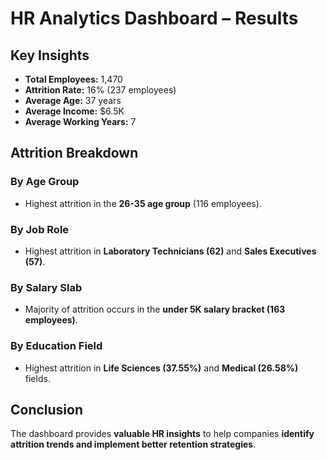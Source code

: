 # HR Analytics Dashboard – Results  

## Key Insights  
- **Total Employees:** 1,470  
- **Attrition Rate:** 16% (237 employees)  
- **Average Age:** 37 years  
- **Average Income:** $6.5K  
- **Average Working Years:** 7  

## Attrition Breakdown  
### **By Age Group**  
- Highest attrition in the **26-35 age group** (116 employees).  

### **By Job Role**  
- Highest attrition in **Laboratory Technicians (62)** and **Sales Executives (57)**.  

### **By Salary Slab**  
- Majority of attrition occurs in the **under 5K salary bracket (163 employees)**.  

### **By Education Field**  
- Highest attrition in **Life Sciences (37.55%)** and **Medical (26.58%)** fields.  

## Conclusion  
The dashboard provides **valuable HR insights** to help companies **identify attrition trends and implement better retention strategies**.  
